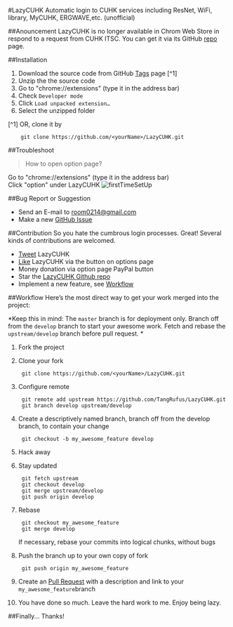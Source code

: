 #LazyCUHK
Automatic login to CUHK services including ResNet, WiFi, library, MyCUHK, ERGWAVE,etc. (unofficial)

##Anouncement
LazyCUHK is no longer available in Chrom Web Store in respond to a request from CUHK ITSC.  You can get it via its GitHub [repo](https://github.com/TangRufus/LazyCUHK) page.

##Installation
1. Download the source code from GitHub [Tags](https://github.com/TangRufus/LazyCUHK/tags) page [^1]
2. Unzip the the source code
3. Go to "chrome://extensions" (type it in the address bar)
4. Check `Developer mode`
5. Click `Load unpacked extension…`
6. Select the unzipped folder

[^1] OR, clone it by

		git clone https://github.com/<yourName>/LazyCUHK.git
		
##Troubleshoot
> How to open option page?

Go to "chrome://extensions" (type it in the address bar)   
Click "option" under LazyCUHK
![firstTimeSetUp](https://raw.github.com/TangRufus/LazyCUHK/master/images/firstTimeSetUp.png)

##Bug Report or Suggestion
* Send an E-mail to <room0214@gmail.com>
* Make a new [GitHub Issue](https://github.com/TangRufus/LazyCUHK/issues)

##Contribution
So you hate the cumbrous login processes. Great!
Several kinds of contributions are welcomed.

* [Tweet](https://twitter.com/intent/tweet?original_referer=&source=tweetbutton&text=LazyCUHK!%20%20Don%E2%80%99t%20type%20passwords%20anymore!%20%20Just%20be%20lazy!%20%20%20&url=http%3A%2F%2Fbit.ly%2F12OABwe) LazyCUHK
* [Like](http://www.facebook.com/plugins/like.php?href=https%3A%2F%2Fgithub.com%2FTangRufus%2FLazyCUHK&send=false&layout=standard&width=270&show_faces=false&action=like&colorscheme=light&font&height=35) LazyCUHK via the button on options page
* Money donation via option page PayPal button
* Star the [LazyCUHK Github repo](https://github.com/TangRufus/LazyCUHK)
* Implement a new feature, see [Workflow](#workflow)

##Workflow
Here’s the most direct way to get your work merged into the project:

*Keep this in mind: The `master` branch is for deployment only.  Branch off from the `develop` branch to start your awesome work.  Fetch and rebase the `upstream/develop` branch before pull request. *


1. Fork the project
2. Clone your fork

		git clone https://github.com/<yourName>/LazyCUHK.git
3. Configure remote

		git remote add upstream https://github.com/TangRufus/LazyCUHK.git
		git branch develop upstream/develop
4. Create a descriptively named branch, branch off from the develop branch, to contain your change 

		git checkout -b my_awesome_feature develop
5. Hack away
6. Stay updated

		git fetch upstream
		git checkout develop
		git merge upstream/develop
		git push origin develop
7. Rebase

		git checkout my_awesome_feature
		git merge develop
   If necessary, rebase your commits into logical chunks, without bugs
8. Push the branch up to your own copy of fork

		git push origin my_awesome_feature

9. Create an [Pull Request](https://github.com/TangRufus/LazyCUHK/pull/new/master) with a description and link to your `my_awesome_feature`branch
10. You have done so much.  Leave the hard work to me.  Enjoy being lazy.  

##Finally...
Thanks! 